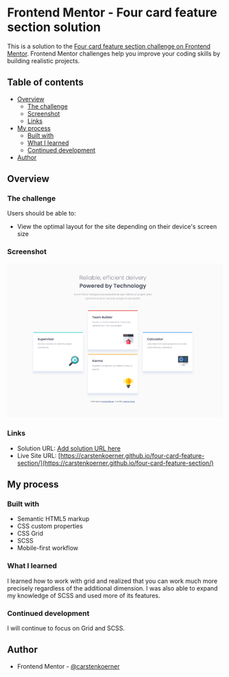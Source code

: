 # Frontend Mentor - Four card feature section solution

This is a solution to the [Four card feature section challenge on Frontend Mentor](https://www.frontendmentor.io/challenges/four-card-feature-section-weK1eFYK). Frontend Mentor challenges help you improve your coding skills by building realistic projects. 

## Table of contents

- [Overview](#overview)
  - [The challenge](#the-challenge)
  - [Screenshot](#screenshot)
  - [Links](#links)
- [My process](#my-process)
  - [Built with](#built-with)
  - [What I learned](#what-i-learned)
  - [Continued development](#continued-development)
- [Author](#author)


## Overview

### The challenge

Users should be able to:

- View the optimal layout for the site depending on their device's screen size

### Screenshot

![](./images/screenshot.png)

### Links

- Solution URL: [Add solution URL here](https://your-solution-url.com)
- Live Site URL: [https://carstenkoerner.github.io/four-card-feature-section/](https://carstenkoerner.github.io/four-card-feature-section/)

## My process

### Built with

- Semantic HTML5 markup
- CSS custom properties
- CSS Grid
- SCSS
- Mobile-first workflow

### What I learned

I learned how to work with grid and realized that you can work much more precisely regardless of the additional dimension.
I was also able to expand my knowledge of SCSS and used more of its features.

### Continued development

I will continue to focus on Grid and SCSS. 

## Author

- Frontend Mentor - [@carstenkoerner](https://www.frontendmentor.io/profile/carstenkoerner)